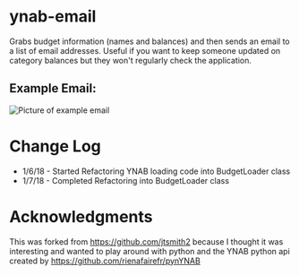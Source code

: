 # ynab-email

Grabs budget information (names and balances) and then sends an email to a list of email addresses.  Useful if you want to keep someone updated on category balances but they won't regularly check the application.

## Example Email:
![Picture of example email](Example_ynab_email.jpg "Example Email")

# Change Log
* 1/6/18 - Started Refactoring YNAB loading code into BudgetLoader class
* 1/7/18 - Completed Refactoring into BudgetLoader class

# Acknowledgments

This was forked from https://github.com/jtsmith2 because I thought it was interesting and wanted to play around with python and the YNAB python api created by https://github.com/rienafairefr/pynYNAB
